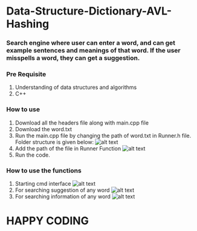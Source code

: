 # Data-Structure-Dictionary-AVL-Hashing

### Search engine where user can enter a word, and can get example sentences and meanings of that word. If the user misspells a word, they can get a suggestion.

### Pre Requisite

1. Understanding of data structures and algorithms
2. C++

### How to use
1. Download all the headers file along with main.cpp file
2. Download the word.txt
3. Run the main.cpp file by changing the path of word.txt in Runner.h file. Folder structure is given below:
![alt text](https://elaborate-snickerdoodle-c10791.netlify.app/folder.jpg)
4. Add the path of the file in Runner Function
![alt text](https://elaborate-snickerdoodle-c10791.netlify.app/runner.jpg)
5. Run the code.

### How to use the functions
1. Starting cmd interface
![alt text](https://elaborate-snickerdoodle-c10791.netlify.app/main.jpg)
2. For searching suggestion of any word
![alt text](https://elaborate-snickerdoodle-c10791.netlify.app/fun2.jpg)
3. For searching information of any word
![alt text](https://elaborate-snickerdoodle-c10791.netlify.app/fun4.jpg)


# HAPPY CODING

